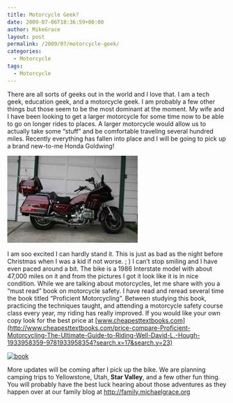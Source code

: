 ```yaml
---
title: Motorcycle Geek?
date: 2009-07-06T18:36:59+00:00
author: MikeGrace
layout: post
permalink: /2009/07/motorcycle-geek/
categories:
  - Motorcycle
tags:
  - Motorcycle
---
```

There are all sorts of geeks out in the world and I love that. I am a tech geek, education geek, and a motorcycle geek. I am probably a few other things but those seem to be the most dominant at the moment. My wife and I have been looking to get a larger motorcycle for some time now to be able to go on longer rides to places. A larger motorcycle would allow us to actually take some &#8220;stuff&#8221; and be comfortable traveling several hundred miles. Recently everything has fallen into place and I will be going to pick up a brand new-to-me Honda Goldwing!
  
<img class="aligncenter size-full wp-image-342" title="mikes_new_goldwing" src="/assets/2009/07/mikes_new_goldwing.jpg" alt="mikes_new_goldwing" width="300" height="200" />
  
I am soo excited I can hardly stand it. This is just as bad as the night before Christmas when I was a kid if not worse. ; ) I can&#8217;t stop smiling and I have even paced around a bit. The bike is a 1986 Interstate model with about 47,000 miles on it and from the pictures I got it look like it is in nice condition. While we are talking about motorcycles, let me share with you a &#8220;must read&#8221; book on motorcycle safety. I have read and reread several time the book titled &#8220;Proficient Motorcycling&#8221;. Between studying this book, practicing the techniques taught, and attending a motorcycle safety course class every year, my riding has really improved. If you would like your own copy look for the best price at [www.cheapesttextbooks.com](http://www.cheapesttextbooks.com/price-compare-Proficient-Motorcycling-The-Ultimate-Guide-to-Riding-Well-David-L.-Hough-1933958359-9781933958354?search.x=17&search.y=23)
  
[<img class="aligncenter size-full wp-image-341" title="book" src="/assets/2009/07/book.jpg" alt="book" width="300" height="390" srcset="/assets/2009/07/book.jpg 300w, /assets/2009/07/book-230x300.jpg 230w" sizes="(max-width: 300px) 100vw, 300px" />](http://www.cheapesttextbooks.com/price-compare-Proficient-Motorcycling-The-Ultimate-Guide-to-Riding-Well-David-L.-Hough-1933958359-9781933958354?search.x=17&search.y=23)
  
More updates will be coming after I pick up the bike. We are planning camping trips to Yellowstone, Utah, **Star Valley**, and a few other fun thing. You will probably have the best luck hearing about those adventures as they happen over at our family blog at <http://family.michaelgrace.org>